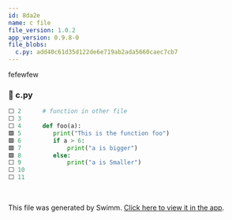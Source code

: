 ```yaml
---
id: 8da2e
name: c file
file_version: 1.0.2
app_version: 0.9.8-0
file_blobs:
  c.py: add40c61d35d122de6e719ab2ada5660caec7cb7
---
```


fefewfew
<!-- NOTE-swimm-snippet: the lines below link your snippet to Swimm -->
### 📄 c.py
```python
⬜ 2      # function in other file
⬜ 3      
⬜ 4      def foo(a):
🟩 5      	print("This is the function foo")
🟩 6      	if a > 6:
🟩 7      		print("a is bigger")
🟩 8      	else:
⬜ 9      		print("a is Smaller")
⬜ 10     
⬜ 11     
```

<br/>

This file was generated by Swimm. [Click here to view it in the app](https://swimm-web-app.web.app/repos/Z2l0aHViJTNBJTNBdGVzdC1naXRodWItYXBwJTNBJTNBc3dpbW1pbw==/docs/8da2e).